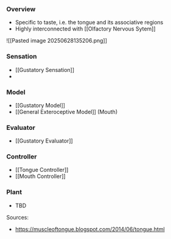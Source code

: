### Overview
- Specific to taste, i.e. the tongue and its associative regions
- Highly interconnected with [[Olfactory Nervous Sytem]]

![[Pasted image 20250628135206.png]]
### Sensation
- [[Gustatory Sensation]]
- 
### Model
- [[Gustatory Model]]
- [[General Exteroceptive Model]] (Mouth)
### Evaluator
- [[Gustatory Evaluator]]
### Controller
- [[Tongue Controller]]
- [[Mouth Controller]]
### Plant
- TBD

Sources:
- https://muscleoftongue.blogspot.com/2014/06/tongue.html